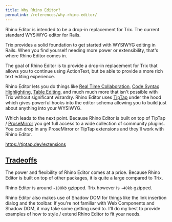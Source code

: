 ```yaml
---
title: Why Rhino Editor?
permalink: /references/why-rhino-editor/
---
```


Rhino Editor is intended to be a drop-in replacement for Trix.
The current standard WYSIWYG editor for Rails.

Trix provides a solid foundation to get started with WYSIWYG editing in Rails.
When you find yourself needing more power or extensibility, that's where Rhino Editor comes in.

The goal of Rhino Editor is to provide a drop-in replacement for Trix that allows
you to continue using ActionText, but be able to provide a more rich text editing
experience.

Rhino Editor lets you do things like [Real Time Collaboration](/references/realtime-collaboration),
[Code Syntax Highlighting](/how-tos/syntax-highlighting), [Table Editing](/how-tos/table-editing),
and much much more that isn't possible with Trix without significant wizardry. Rhino Editor uses
[TipTap](https://tiptap.dev) under the hood which gives powerful hooks into the editor schema allowing
you to build just about anything into your WYSIWYG.

Which leads to the next point. Because Rhino Editor is built on top of TipTap / [ProseMirror](https://prosemirror.net)
you get full access to a wide collection of community plugins. You can drop in any ProseMirror or
TipTap extensions and they'll work with Rhino Editor.

<https://tiptap.dev/extensions>

<h2 id="tradeoffs">
  <a href="#tradeoffs">
    Tradeoffs
  </a>
</h2>

The power and flexibility of Rhino Editor comes at a price.
Because Rhino Editor is built on top of other packages,
it is quite a large compared to Trix.

Rhino Editor is around `~100kb` gzipped. Trix however is `~40kb` gzipped.

Rhino Editor also makes use of Shadow DOM for things like the link insertion dialog and
the toolbar. If you're not familiar with Web Components and Shadow DOM, it may take some
getting used to. I'll do my best to provide examples of how to style / extend Rhino Editor
to fit your needs.
